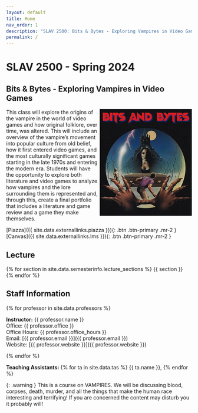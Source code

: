 ```yaml
---
layout: default
title: Home
nav_order: 1
description: "SLAV 2500: Bits & Bytes - Exploring Vampires in Video Games"
permalink: /
---
```


# SLAV 2500 - Spring 2024
## Bits & Bytes - Exploring Vampires in Video Games

<img style="float: right;" src="/assets/images/250x300.png">

This class will explore the origins of the vampire in the world of video games and how original folklore, over time, was altered. This will include an overview of the vampire’s movement into popular culture from old belief, how it first entered video games, and the most culturally significant games starting in the late 1970s and entering the modern era.  Students will have the opportunity to explore both literature and video games to analyze how vampires and the lore surrounding them is represented and, through this, create a final portfolio that includes a literature and game review and a game they make themselves.

[Piazza]({{ site.data.externallinks.piazza }}){: .btn .btn-primary .mr-2  }
[Canvas]({{ site.data.externallinks.lms }}){: .btn .btn-primary .mr-2  }

## Lecture
{% for section in site.data.semesterinfo.lecture_sections %} {{ section }}    
{% endfor %}   
## Staff Information

{% for professor in site.data.professors %}

__Instructor:__ {{ professor.name }}   
Office: {{ professor.office }}   
Office Hours: {{ professor.office_hours }}        
Email: [{{ professor.email }}]({{ professor.email }})   
Website: [{{ professor.website }}]({{ professor.website }})     

{% endfor %}

__Teaching Assistants:__ {% for ta in site.data.tas %} {{ ta.name }}, {% endfor %}  

{: .warning }
This is a course on VAMPIRES. We will be discussing blood, corpses, death, murder, and all the things that make the human race interesting and terrifying! If you are concerned the content may disturb you it probably will!